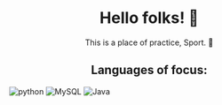 <h1 align = "center">Hello folks! 👹 </h1>

<p align = "center">This is a place of practice, Sport. 🏈</p>
<h2 align = "center">Languages of focus:</h2>

<div>
   <img alt = "python" src = "https://img.shields.io/badge/python-black?style=for-the-badge&logo=pycharm&logoColor=white)">
   <img alt = "MySQL" src = "https://img.shields.io/badge/mysql-black?style=for-the-badge&logo=mysql&logoColor=white">
   <img alt = "Java" src = "https://img.shields.io/badge/Eclipse%20/%20Java-FE7A16?style=for-the-badge&logo=Eclipse&logoColor=white">
</div>
<!-- add more later-->
